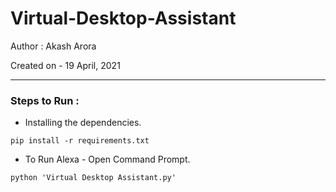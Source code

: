 # Virtual-Desktop-Assistant

<p dir="auto">
Author : Akash Arora
</p>

<p dir="auto">
Created on - 19 April, 2021 
</p>

---

<h3 align="left">Steps to Run :</h3>

<ul dir="auto">
  <li>Installing the dependencies.</li>
</ul>

<p dir="auto">
    <code>pip install -r requirements.txt</code>
</p>

<ul dir="auto">
<li>To Run Alexa - Open Command Prompt.</li>
</ul>

<p dir="auto">
    <code>python 'Virtual Desktop Assistant.py'</code>
</p>
